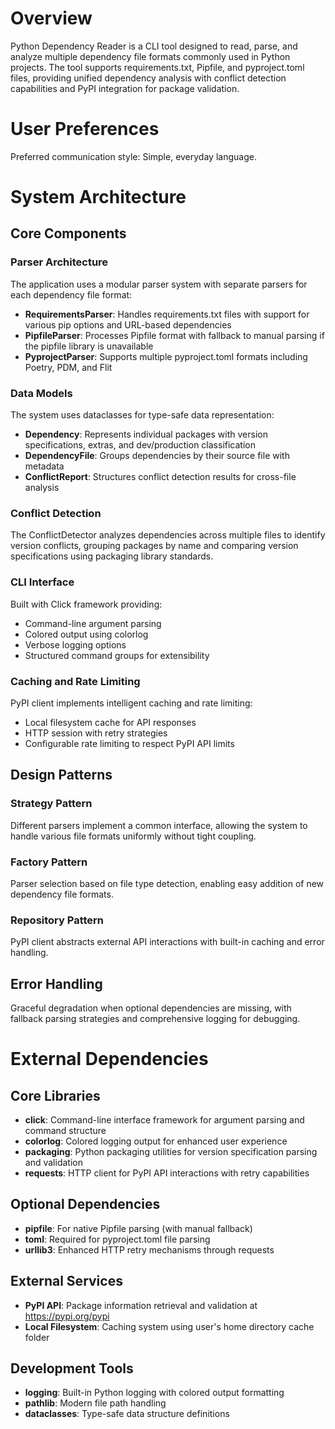 # Overview

Python Dependency Reader is a CLI tool designed to read, parse, and analyze multiple dependency file formats commonly used in Python projects. The tool supports requirements.txt, Pipfile, and pyproject.toml files, providing unified dependency analysis with conflict detection capabilities and PyPI integration for package validation.

# User Preferences

Preferred communication style: Simple, everyday language.

# System Architecture

## Core Components

### Parser Architecture
The application uses a modular parser system with separate parsers for each dependency file format:
- **RequirementsParser**: Handles requirements.txt files with support for various pip options and URL-based dependencies
- **PipfileParser**: Processes Pipfile format with fallback to manual parsing if the pipfile library is unavailable
- **PyprojectParser**: Supports multiple pyproject.toml formats including Poetry, PDM, and Flit

### Data Models
The system uses dataclasses for type-safe data representation:
- **Dependency**: Represents individual packages with version specifications, extras, and dev/production classification
- **DependencyFile**: Groups dependencies by their source file with metadata
- **ConflictReport**: Structures conflict detection results for cross-file analysis

### Conflict Detection
The ConflictDetector analyzes dependencies across multiple files to identify version conflicts, grouping packages by name and comparing version specifications using packaging library standards.

### CLI Interface
Built with Click framework providing:
- Command-line argument parsing
- Colored output using colorlog
- Verbose logging options
- Structured command groups for extensibility

### Caching and Rate Limiting
PyPI client implements intelligent caching and rate limiting:
- Local filesystem cache for API responses
- HTTP session with retry strategies
- Configurable rate limiting to respect PyPI API limits

## Design Patterns

### Strategy Pattern
Different parsers implement a common interface, allowing the system to handle various file formats uniformly without tight coupling.

### Factory Pattern
Parser selection based on file type detection, enabling easy addition of new dependency file formats.

### Repository Pattern
PyPI client abstracts external API interactions with built-in caching and error handling.

## Error Handling
Graceful degradation when optional dependencies are missing, with fallback parsing strategies and comprehensive logging for debugging.

# External Dependencies

## Core Libraries
- **click**: Command-line interface framework for argument parsing and command structure
- **colorlog**: Colored logging output for enhanced user experience
- **packaging**: Python packaging utilities for version specification parsing and validation
- **requests**: HTTP client for PyPI API interactions with retry capabilities

## Optional Dependencies
- **pipfile**: For native Pipfile parsing (with manual fallback)
- **toml**: Required for pyproject.toml file parsing
- **urllib3**: Enhanced HTTP retry mechanisms through requests

## External Services
- **PyPI API**: Package information retrieval and validation at https://pypi.org/pypi
- **Local Filesystem**: Caching system using user's home directory cache folder

## Development Tools
- **logging**: Built-in Python logging with colored output formatting
- **pathlib**: Modern file path handling
- **dataclasses**: Type-safe data structure definitions